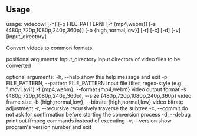 

Usage
-------
usage: videoowl [-h] [-p FILE_PATTERN] [-f {mp4,webm}]
                [-s {480p,720p,1080p,240p,360p}] [-b {high,normal,low}] [-r]
                [-c] [-d] [-v]
                [input_directory]

Convert videos to common formats.

positional arguments:
  input_directory       input directory of video files to be converted

optional arguments:
  -h, --help            show this help message and exit
  -p FILE_PATTERN, --pattern FILE_PATTERN
                        input file filter, regex-style (e.g: ".mov|.avi")
  -f {mp4,webm}, --format {mp4,webm}
                        video output format
  -s {480p,720p,1080p,240p,360p}, --size {480p,720p,1080p,240p,360p}
                        video frame size
  -b {high,normal,low}, --bitrate {high,normal,low}
                        video bitrate adjustment
  -r, --recursive       recursively traverse the subtree
  -c, --commit          do not ask for confirmation before starting the
                        conversion process
  -d, --debug           print out ffmpeg commands instead of executing
  -v, --version         show program's version number and exit